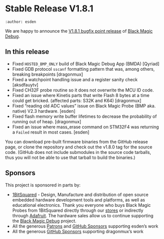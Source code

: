 # Stable Release V1.8.1

```{post} July 13, 2022
:author: esden
```

We are happy to announce the [V1.8.1 bugfix point release](https://github.com/blackmagic-debug/blackmagic/releases/tag/v1.8.1) of [Black Magic Debug](https://black-magic.org).

## In this release

- Fixed `HOSTED_BMP_ONLY` build of Black Magic Debug App (BMDA) [Qyriad]
- Fixed GDB protocol `sscanf` formatting pattern that was, among others, breaking breakpoints [dragonmux]
- Fixed a watchpoint handling issue and a register sanity check [aksdfauytv]
- Fixed CH32F probe routine so it does not overwrite the MCU ID code.
- Fixed an issue where Kinetis parts that write Flash 8 bytes at a time could get bricked. (affected parts: S32K and K64) [dragonmux]
- Fixed “reading old ADC values” issue on Black Magic Probe (BMP aka. native) V2.3 hardware. [esden]
- Fixed flash memory write buffer lifetimes to decrease the probability of running out of heap. [dragonmux]
- Fixed an issue where mass_erase command on STM32F4 was returning a `Failed` result in most cases. [esden]

You can download pre-built firmware binaries from the GitHub release page, or clone the repository and check out the v1.8.0 tag for the source code. (GitHub does not include submodules in the source code tarballs, thus you will not be able to use that tarball to build the binaries.)

## Sponsors

This project is sponsored in parts by:

- [1BitSquared](https://1bitsquared.com/) - Design, Manufacture and distribution of open source embedded hardware development tools and platforms, as well as educational electronics. Thank you everyone who buys Black Magic Probes from 1BitSquared directly through our [stores](https://1bitsquared.com/products/black-magic-probe) or indirectly through [Adafruit](https://www.adafruit.com/product/3839). The hardware sales allow us to continue supporting the [Black Magic Debug](https://black-magic.org) project.
- All the generous [Patrons](https://www.patreon.com/1bitsquared) and [GitHub Sponsors](https://github.com/sponsors/esden) supporting esden’s work
- All the generous [GitHub Sponsors](https://github.com/sponsors/dragonmux) supporting dragonmux’s work
